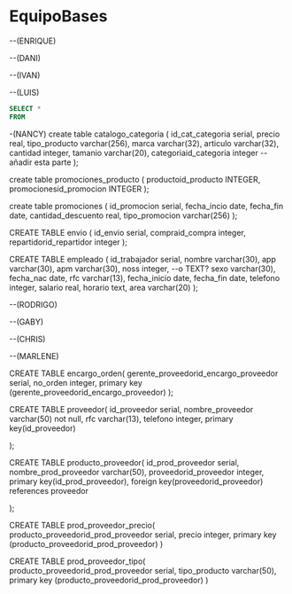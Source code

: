 # EquipoBases

--(ENRIQUE)

--(DANI)

--(IVAN)

--(LUIS)

```sql
SELECT *
FROM
```

-(NANCY)
create table catalogo_categoria (
    id_cat_categoria  serial,
	precio real,
	tipo_producto varchar(256),
	marca varchar(32),
	articulo varchar(32),
	cantidad integer,
	tamanio varchar(20),
	categoriaid_categoria integer --añadir esta parte
);

create table promociones_producto (
    productoid_producto INTEGER,
    promocionesid_promocion INTEGER
);

create table promociones (
    id_promocion serial,
    fecha_incio date,
    fecha_fin date,
    cantidad_descuento real,
    tipo_promocion varchar(256)
);

CREATE TABLE envio (
    id_envio serial,
    compraid_compra integer,
    repartidorid_repartidor integer
);

CREATE TABLE empleado (
    id_trabajador serial,
    nombre varchar(30),
    app varchar(30),
    apm varchar(30),
    noss integer,  --o TEXT?
    sexo varchar(30),
    fecha_nac date,
    rfc varchar(13),
    fecha_inicio date,
    fecha_fin date,
    telefono integer,
    salario real,
    horario text,
    area varchar(20)
);

--(RODRIGO)

--(GABY)

--(CHRIS)

--(MARLENE)

CREATE TABLE encargo_orden(
    gerente_proveedorid_encargo_proveedor serial,
    no_orden integer,
    primary key (gerente_proveedorid_encargo_proveedor)
);


CREATE TABLE proveedor(
    id_proveedor serial,
    nombre_proveedor varchar(50) not null,
    rfc varchar(13),
    telefono integer,
    primary key(id_proveedor)

);

CREATE TABLE producto_proveedor(
    id_prod_proveedor serial,
    nombre_prod_proveedor varchar(50),
    proveedorid_proveedor integer,
    primary key(id_prod_proveedor),
    foreign key(proveedorid_proveedor) references proveedor

);


CREATE TABLE prod_proveedor_precio(
    producto_proveedorid_prod_proveedor serial,
    precio integer,
    primary key (producto_proveedorid_prod_proveedor)
)

CREATE TABLE prod_proveedor_tipo(
    producto_proveedorid_prod_proveedor serial,
    tipo_producto varchar(50),
    primary key (producto_proveedorid_prod_proveedor)
)

